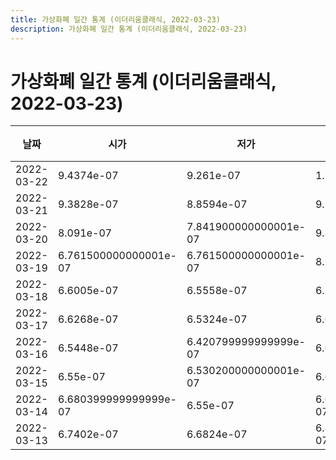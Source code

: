 ```yaml
---
title: 가상화폐 일간 통계 (이더리움클래식, 2022-03-23)
description: 가상화폐 일간 통계 (이더리움클래식, 2022-03-23)
---
```



가상화폐 일간 통계 (이더리움클래식, 2022-03-23)
===

|날짜|시가|저가|고가|종가|비고|
|--|--|--|--|--|--|
|2022-03-22|9.4374e-07|9.261e-07|1.11797e-06|1.0870000000000001e-06|    |
|2022-03-21|9.3828e-07|8.8594e-07|9.75e-07|9.3745e-07|    |
|2022-03-20|8.091e-07|7.841900000000001e-07|9.8266e-07|9.2023e-07|    |
|2022-03-19|6.761500000000001e-07|6.761500000000001e-07|8.1317e-07|7.9444e-07|    |
|2022-03-18|6.6005e-07|6.5558e-07|6.7232e-07|6.7232e-07|    |
|2022-03-17|6.6268e-07|6.5324e-07|6.6913e-07|6.5878e-07|    |
|2022-03-16|6.5448e-07|6.420799999999999e-07|6.6757e-07|6.6159e-07|    |
|2022-03-15|6.55e-07|6.530200000000001e-07|6.6062e-07|6.6046e-07|    |
|2022-03-14|6.680399999999999e-07|6.55e-07|6.680399999999999e-07|6.55e-07|    |
|2022-03-13|6.7402e-07|6.6824e-07|6.808199999999999e-07|6.6825e-07|    |
